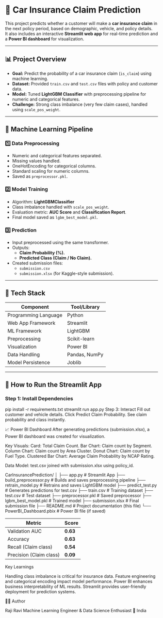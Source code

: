 # 🚗 Car Insurance Claim Prediction

This project predicts whether a customer will make a **car insurance claim** in the next policy period, based on demographic, vehicle, and policy details.  
It also includes an interactive **Streamlit web app** for real-time prediction and a **Power BI dashboard** for visualization.

---

## 📊 Project Overview

- **Goal:** Predict the probability of a car insurance claim (`is_claim`) using machine learning.  
- **Dataset:** Provided `train.csv` and `test.csv` files with policy and customer data.  
- **Model:** Tuned **LightGBM Classifier** with preprocessing pipeline for numeric and categorical features.  
- **Challenge:** Strong class imbalance (very few claim cases), handled using `scale_pos_weight`.

---

## 🧠 Machine Learning Pipeline

### 1️⃣ Data Preprocessing
- Numeric and categorical features separated.
- Missing values handled.
- OneHotEncoding for categorical columns.
- Standard scaling for numeric columns.
- Saved as `preprocessor.pkl`.

### 2️⃣ Model Training
- Algorithm: **LightGBMClassifier**
- Class imbalance handled with `scale_pos_weight`.
- Evaluation metric: **AUC Score** and **Classification Report**.
- Final model saved as `lgbm_best_model.pkl`.

### 3️⃣ Prediction
- Input preprocessed using the same transformer.
- Outputs:
  - **Claim Probability (%).**
  - **Predicted Class (Claim / No Claim).**
- Created submission files:
  - `submission.csv`
  - `submission.xlsx` (for Kaggle-style submission).

---

## 🧰 Tech Stack

| Component | Tool/Library |
|------------|--------------|
| Programming Language | Python |
| Web App Framework | Streamlit |
| ML Framework | LightGBM |
| Preprocessing | Scikit-learn |
| Visualization | Power BI |
| Data Handling | Pandas, NumPy |
| Model Persistence | Joblib |

---

## 🚀 How to Run the Streamlit App

### Step 1: Install Dependencies

pip install -r requirements.txt
streamlit run app.py
Step 3: Interact
Fill out customer and vehicle details.
Click Predict Claim Probability.
See claim probability and class instantly.

📈 Power BI Dashboard
After generating predictions (submission.xlsx), a Power BI dashboard was created for visualization.

Key Visuals:
Card: Total Claim Count.
Bar Chart: Claim count by Segment.
Column Chart: Claim count by Area Cluster.
Donut Chart: Claim count by Fuel Type.
Clustered Bar Chart: Average Claim Probability by NCAP Rating.

Data Model:
test.csv joined with submission.xlsx using policy_id.

CarInsurancePrediction/
│
├── app.py                     # Streamlit App
├── build_preprocessor.py      # Builds and saves preprocessing pipeline
├── retrain_model.py           # Retrains and saves LightGBM model
├── predict_test.py            # Generates predictions for test.csv
├── train.csv                  # Training dataset
├── test.csv                   # Test dataset
├── preprocessor.pkl           # Saved preprocessor
├── lgbm_best_model.pkl        # Trained model
├── submission.xlsx            # Final submission file
├── README.md                  # Project documentation (this file)
└── PowerBI_Dashboard.pbix     # Power BI file (if saved)

| Metric                  | Score    |
| ----------------------- | -------- |
| Validation AUC          | **0.63** |
| Accuracy                | **0.63** |
| Recall (Claim class)    | **0.54** |
| Precision (Claim class) | **0.09** |

Key Learnings

Handling class imbalance is critical for insurance data.
Feature engineering and categorical encoding impact model performance.
Power BI enhances business interpretability of ML results.
Streamlit provides user-friendly deployment for prediction systems.

👨‍💻 Author

Raji Ravi
Machine Learning Engineer & Data Science Enthusiast
📍 India

